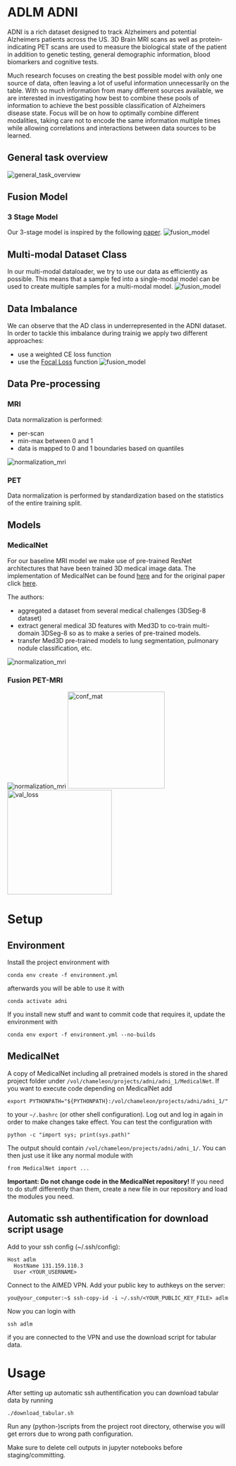 # ADLM ADNI

ADNI is a rich dataset designed to track Alzheimers and potential Alzheimers patients across the US. 3D Brain MRI scans as well as protein-indicating PET scans are used to measure the biological state of the patient in addition to genetic testing, general demographic information, blood biomarkers and cognitive tests.

Much research focuses on creating the best possible model with only one source of data, often leaving a lot of useful information unnecessarily on the table. With so much information from many different sources available, we are interested in investigating how best to combine these pools of information to achieve the best possible classification of Alzheimers disease state. Focus will be on how to optimally combine different modalities, taking care not to encode the same information multiple times while allowing correlations and interactions between data sources to be learned.

## General task overview
![general_task_overview](readme_images/task_overview.png)

## Fusion Model
### 3 Stage Model
Our 3-stage model is inspired by the following [paper](https://pubmed.ncbi.nlm.nih.gov/30381863/).
![fusion_model](readme_images/three_stage.png)

## Multi-modal Dataset Class
In our multi-modal dataloader, we try to use our data as efficiently as possible. This means that a sample fed into a single-modal model can be used to create multiple samples for a multi-modal model.
![fusion_model](readme_images/data_pairs.png)

## Data Imbalance
We can observe that the AD class in underrepresented in the ADNI dataset. In order to tackle this imbalance during trainig we apply two different approaches:
- use a weighted CE loss function
- use the [Focal Loss](https://github.com/clcarwin/focal_loss_pytorch) function
![fusion_model](readme_images/imbalance.png)
## Data Pre-processing
### MRI
Data normalization is performed:
- per-scan
- min-max between 0 and 1
- data is mapped to 0 and 1 boundaries based on quantiles

![normalization_mri](readme_images/normalization_mri.png)
### PET
Data normalization is performed by standardization based on the statistics of the entire training split.

## Models

### MedicalNet
For our baseline MRI model we make use of pre-trained ResNet architectures that have been trained 3D medical image data. The implementation of MedicalNet can be found [here](https://github.com/Tencent/MedicalNet) and for the original paper click [here](https://arxiv.org/pdf/1904.00625.pdf).

The authors:
- aggregated a dataset from several medical challenges (3DSeg-8 dataset)
- extract general medical 3D features with Med3D to co-train multi-domain 3DSeg-8 so as to make a series of pre-trained models. 
- transfer Med3D pre-trained models to lung segmentation, pulmonary nodule classification, etc.

![normalization_mri](readme_images/Med3D.png)

### Fusion PET-MRI
![normalization_mri](readme_images/pet_mri_fusion.png)
<img src="readme_images/mri_pet_conf_mat.png" alt="conf_mat" width="220"/> <img src="readme_images/mri_pet_val_loss.png" alt="val_loss" width="237"/>

# Setup

## Environment
Install the project environment with
```
conda env create -f environment.yml
```
afterwards you will be able to use it with
```
conda activate adni
```

If you install new stuff and want to commit code that requires it, update the environment with
```
conda env export -f environment.yml --no-builds
```

## MedicalNet
A copy of MedicalNet including all pretrained models is stored in the shared project folder under
`/vol/chameleon/projects/adni/adni_1/MedicalNet`. If you want to execute code depending on 
MedicalNet add 
```
export PYTHONPATH="${PYTHONPATH}:/vol/chameleon/projects/adni/adni_1/"
```
to your `~/.bashrc` (or other shell configuration).
Log out and log in again in order to make changes take effect.
You can test the configuration with
```
python -c "import sys; print(sys.path)"
```
The output should contain `/vol/chameleon/projects/adni/adni_1/`.
You can then just use it like any normal module with
```
from MedicalNet import ...
```

**Important: Do not change code in the MedicalNet repository!** If you need to do stuff differently
than them, create a new file in our repository and load the modules you need.

## Automatic ssh authentification for download script usage
Add to your ssh config (~/.ssh/config):
```
Host adlm 
  HostName 131.159.110.3 
  User <YOUR_USERNAME>
```

Connect to the AIMED VPN.
Add your public key to authkeys on the server:
```
you@your_computer:~$ ssh-copy-id -i ~/.ssh/<YOUR_PUBLIC_KEY_FILE> adlm
```

Now you can login with 
```
ssh adlm
``` 
if you are connected to the VPN and use the download script for tabular data.

# Usage

After setting up automatic ssh authentification you can download tabular data by running 
```
./download_tabular.sh
```

Run any (python-)scripts from the project root directory, otherwise you will get errors
due to wrong path configuration.

Make sure to delete cell outputs in jupyter notebooks before staging/committing.
